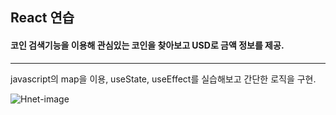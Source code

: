 ## React 연습

#### 코인 검색기능을 이용해 관심있는 코인을 찾아보고 USD로 금액 정보를 제공.

---

javascript의 map을 이용, useState, useEffect를 실습해보고 간단한 로직을 구현.

![Hnet-image](https://user-images.githubusercontent.com/63101894/156926618-4094294d-eaa0-466a-bede-a114c2659248.gif)


